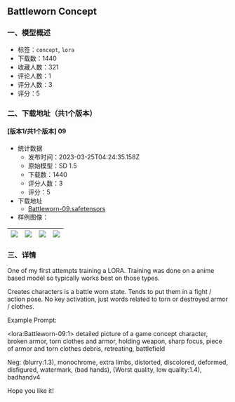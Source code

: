 ## Battleworn Concept
### 一、模型概述

- 标签：`concept`, `lora`
- 下载数：1440
- 收藏人数：321
- 评论人数：1
- 评分人数：3
- 评分：5

### 二、下载地址（共1个版本）

#### [版本1/共1个版本] 09

- 统计数据
  - 发布时间：2023-03-25T04:24:35.158Z
  - 原始模型：SD 1.5
  - 下载数：1440
  - 评分人数：3
  - 评分：5
- 下载地址
  - [Battleworn-09.safetensors](https://civitai.com/api/download/models/28696)
- 样例图像：

| <img src="https://image.civitai.com/xG1nkqKTMzGDvpLrqFT7WA/208c7747-dc33-479b-3fdc-e451cff24000/width=450/323644.jpeg" /> | <img src="https://image.civitai.com/xG1nkqKTMzGDvpLrqFT7WA/f1049fff-a242-4823-b916-0ceac9be0300/width=450/323656.jpeg" /> | <img src="https://image.civitai.com/xG1nkqKTMzGDvpLrqFT7WA/f440888d-da95-4f00-4bed-aa32c0cecb00/width=450/323655.jpeg" /> | <img src="https://image.civitai.com/xG1nkqKTMzGDvpLrqFT7WA/8d2dbaa2-42ee-41fa-03b1-77a9e1700c00/width=450/323654.jpeg" /> |
| ---- | ---- | ---- | ---- |


### 三、详情
<p>One of my first attempts training a LORA. Training was done on a anime based model so typically works best on those types. </p><p></p><p>Creates characters is a battle worn state. Tends to put them in a fight / action pose. No key activation, just words related to torn or destroyed armor / clothes.</p><p></p><p>Example Prompt:</p><p>&lt;lora:Battleworn-09:1&gt; detailed picture of a game concept character, broken armor, torn clothes and armor, holding weapon,  sharp focus, piece of armor and torn clothes debris, retreating, battlefield </p><p></p><p>Neg: (blurry:1.3), monochrome, extra limbs, distorted, discolored, deformed, disfigured, watermark, (bad hands), (Worst quality, low quality:1.4), badhandv4</p><p></p><p>Hope you like it!</p>